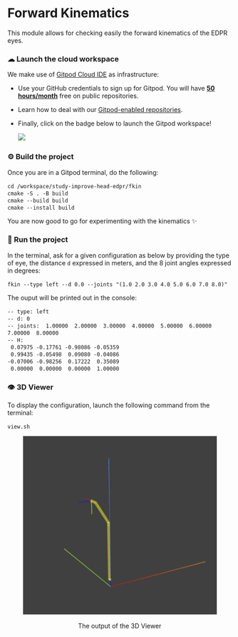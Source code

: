 Forward Kinematics
==================

This module allows for checking easily the forward kinematics of the
EDPR eyes.

### ☁ Launch the cloud workspace
We make use of [Gitpod Cloud IDE](https://gitpod.io) as infrastructure:
- Use your GitHub credentials to sign up for Gitpod. You will have [**50 hours/month**](https://www.gitpod.io/pricing) free on public repositories.
- Learn how to deal with our [Gitpod-enabled repositories](https://github.com/robotology/community/discussions/459).
- Finally, click on the badge below to launch the Gitpod workspace!
  
  [![](https://gitpod.io/button/open-in-gitpod.svg)](https://gitpod.io/#https://github.com/icub-tech-iit/study-improve-head-edpr/tree/code)

### ⚙ Build the project
Once you are in a Gitpod terminal, do the following:
```console
cd /workspace/study-improve-head-edpr/fkin
cmake -S . -B build
cmake --build build
cmake --install build
```

You are now good to go for experimenting with the kinematics ✨

### 🔘 Run the project
In the terminal, ask for a given configuration as below by providing the
type of eye, the distance `d` expressed in meters, and the 8 joint angles
expressed in degrees:
```console
fkin --type left --d 0.0 --joints "(1.0 2.0 3.0 4.0 5.0 6.0 7.0 8.0)"
``` 

The ouput will be printed out in the console:
```console
-- type: left
-- d: 0
-- joints:  1.00000  2.00000  3.00000  4.00000  5.00000  6.00000  7.00000  8.00000
-- H:
 0.07975 -0.17761 -0.98086 -0.05359
 0.99435 -0.05498  0.09080 -0.04086
-0.07006 -0.98256  0.17222  0.35089
 0.00000  0.00000  0.00000  1.00000
```

### 👁 3D Viewer
To display the configuration, launch the following command from the terminal:
```console
view.sh
```

<div align="center">
  <img height="400" src="./assets/viewer.png"/>
  
  The output of the 3D Viewer
</div>

